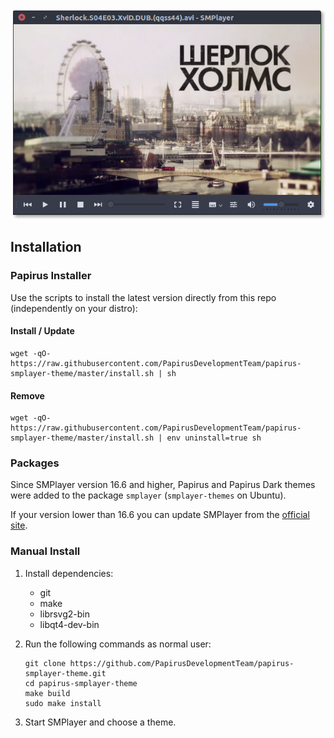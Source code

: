 <p align="center">
  <img src="https://raw.githubusercontent.com/PapirusDevelopmentTeam/papirus-smplayer-theme/master/preview.png" alt="Preview Papirus Dark"/>
</p>

## Installation

### Papirus Installer

Use the scripts to install the latest version directly from this repo (independently on your distro):

#### Install / Update

```
wget -qO- https://raw.githubusercontent.com/PapirusDevelopmentTeam/papirus-smplayer-theme/master/install.sh | sh
```

#### Remove

```
wget -qO- https://raw.githubusercontent.com/PapirusDevelopmentTeam/papirus-smplayer-theme/master/install.sh | env uninstall=true sh
```

### Packages

Since SMPlayer version 16.6 and higher, Papirus and Papirus Dark themes were added to the package `smplayer` (`smplayer-themes` on Ubuntu).

If your version lower than 16.6 you can update SMPlayer from the [official site](http://smplayer.sourceforge.net/en/downloads).

###  Manual Install

1. Install dependencies:

    - git
    - make
    - librsvg2-bin
    - libqt4-dev-bin

2. Run the following commands as normal user:

    ```
    git clone https://github.com/PapirusDevelopmentTeam/papirus-smplayer-theme.git
    cd papirus-smplayer-theme
    make build
    sudo make install
    ```

3. Start SMPlayer and choose a theme.
